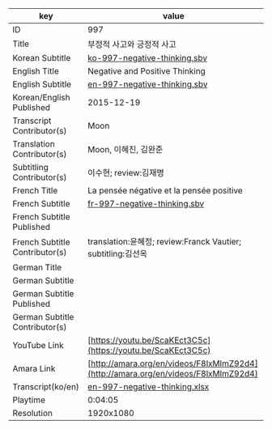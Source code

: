 |  key  |  value  |
|-------|---------|
| ID            | 997 |
| Title         | 부정적 사고와 긍정적 사고 |
| Korean Subtitle | [ko-997-negative-thinking.sbv](https://github.com/jungtosociety/dharma-qna/raw/master/sub/997/ko-997-negative-thinking.sbv) |
| English Title | Negative and Positive Thinking |
| English Subtitle | [en-997-negative-thinking.sbv](https://github.com/jungtosociety/dharma-qna/raw/master/sub/997/en-997-negative-thinking.sbv) |
| Korean/English Published     | 2015-12-19 |
| Transcript Contributor(s)   | Moon |
| Translation Contributor(s)   | Moon, 이혜진, 김완준 |
| Subtitling Contributor(s)   | 이수현; review:김재명 |
| French Title | La pensée négative et la pensée positive |
| French Subtitle | [fr-997-negative-thinking.sbv](https://github.com/jungtosociety/dharma-qna/raw/master/sub/997/fr-997-negative-thinking.sbv) |
| French Subtitle Published |  |
| French Subtitle Contributor(s) | translation:윤혜정; review:Franck Vautier; subtitling:김선옥 |
| German Title |  |
| German Subtitle |  |
| German Subtitle Published |  |
| German Subtitle Contributor(s) |  |
| YouTube Link  | [https://youtu.be/ScaKEct3C5c](https://youtu.be/ScaKEct3C5c) |
| Amara Link    | [http://amara.org/en/videos/F8lxMlmZ92d4](http://amara.org/en/videos/F8lxMlmZ92d4) |
| Transcript(ko/en) | [en-997-negative-thinking.xlsx](https://github.com/jungtosociety/dharma-qna/raw/master/sub/997/en-997-negative-thinking.xlsx) |
| Playtime | 0:04:05 |
| Resolution | 1920x1080|
